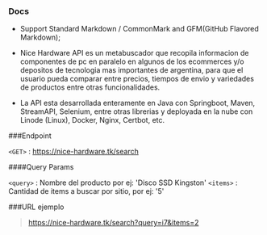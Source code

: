  ### Docs

- Support Standard Markdown / CommonMark and GFM(GitHub Flavored Markdown);
- Nice Hardware API es un metabuscador que recopila informacion de componentes de pc en paralelo en algunos de los ecommerces y/o depositos de tecnologia mas importantes de argentina, para que el usuario pueda comparar entre precios, tiempos de envio y variedades de productos entre otras funcionalidades.

- La API esta desarrollada enteramente en Java con Springboot, Maven, StreamAPI, Selenium, entre otras librerias y deployada en la nube con Linode (Linux), Docker, Nginx, Certbot, etc.

###Endpoint

`<GET>` : <https://nice-hardware.tk/search>

####Query Params

`<query>` : Nombre del producto por ej: 'Disco SSD Kingston'
`<items>` : Cantidad de items a buscar por sitio, por ej: '5'

###URL ejemplo

> https://nice-hardware.tk/search?query=i7&items=2
